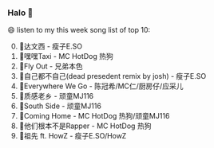 

### Halo 👋

😄 listen to my this week song list of top 10:

0. 🌈达文西 - 瘦子E.SO
1. 🌈嘿嘿Taxi - MC HotDog 热狗
2. 🌈Fly Out - 兄弟本色
3. 🌈自己都不自己(dead presedent remix by josh) - 瘦子E.SO
4. 🌈Everywhere We Go - 陈冠希/MC仁/厨房仔/应采儿
5. 🌈质感老乡 - 顽童MJ116
6. 🌈South Side - 顽童MJ116
7. 🌈Coming Home - MC HotDog 热狗/顽童MJ116
8. 🌈他们根本不是Rapper - MC HotDog 热狗
9. 🌈祖先 ft. HowZ - 瘦子E.SO/HowZ

